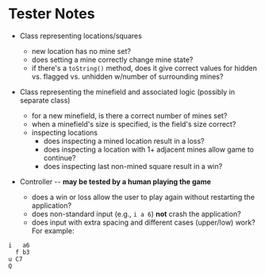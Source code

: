 Tester Notes
=====

* Class representing locations/squares
	* new location has no mine set?
	* does setting a mine correctly change mine state?
	* if there's a `toString()` method, does it give correct values for hidden vs. flagged vs. unhidden w/number of surrounding mines?

* Class representing the minefield and associated logic (possibly in separate class)
  * for a new minefield, is there a correct number of mines set?
  * when a minefield's size is specified, is the field's size correct?
  * inspecting locations
    * does inspecting a mined location result in a loss?
    * does inspecting a location with 1+ adjacent mines allow game to continue?
    * does inspecting last non-mined square result in a win?

* Controller -- **may be tested by a human playing the game**
  * does a win or loss allow the user to play again without restarting the application?
  * does non-standard input (e.g., `i a 6`) **not** crash the application?
  * does input with extra spacing and different cases (upper/low) work?  For example:
```
i   a6
  f b3
u C7
Q
```
